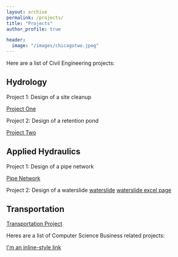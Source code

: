 ```yaml
---
layout: archive
permalink: /projects/
title: "Projects"
author_profile: true

header:
  image: "/images/chicagotwo.jpeg"
---
```




Here are a list of Civil Engineering projects:


## Hydrology

Project 1:
Design of a site cleanup 

[Project One](/images/civil/Project_1_Report.pdf)

Project 2:
Design of a retention pond

[Project Two](/images/civil/Project_2_Report.pdf)

## Applied Hydraulics

Project 1:
Design of a pipe network

[Pipe Network](/images/civil/Ene422project1.pdf)

Project 2:
Design of a waterslide
[waterslide](/images/civil/ene422project2.pdf)
[waterslide excel page](/images/civil/ene422.xlsx)


## Transportation

[Transportation Project](/images/civil/CE341.pdf)



Heres are a list of Computer Science Business related projects:


[I'm an inline-style link](/images/test.pdf)
